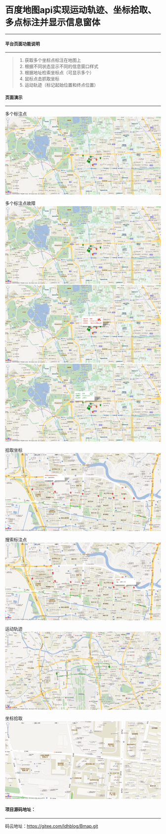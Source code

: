 # 百度地图api实现运动轨迹、坐标拾取、多点标注并显示信息窗体
------------------------




#### 平台页面功能说明
------------------------
> 1. 获取多个坐标点标注在地图上
> 2. 根据不同状态显示不同的信息窗口样式
> 3. 根据地址检索坐标点（可显示多个）
> 4. 鼠标点击抓取坐标
> 5. 运动轨迹（标记起始位置和终点位置）




#### 页面演示
------------------------

多个标注点
![主页](images/zs/1.png "多个标注点")

多个标注点故障
![多个标注点](./images/zs/1.png "多个标注点")  
![多个标注点故障](./images/zs/2.png "多个标注点故障")
![多个标注点正常](./images/zs/3.png "多个标注点正常")

拾取坐标
![拾取坐标](./images/zs/4.png "拾取坐标")

搜索标注点
![搜索标注点](./images/zs/5.png "搜索标注点")

运动轨迹
![运动轨迹](./images/zs/6.png "运动轨迹")

坐标拾取
![坐标拾取](./images/zs/7.png "坐标拾取")

#### 项目源码地址：
------------------------

码云地址：https://gitee.com/ldhblog/Bmap.git
